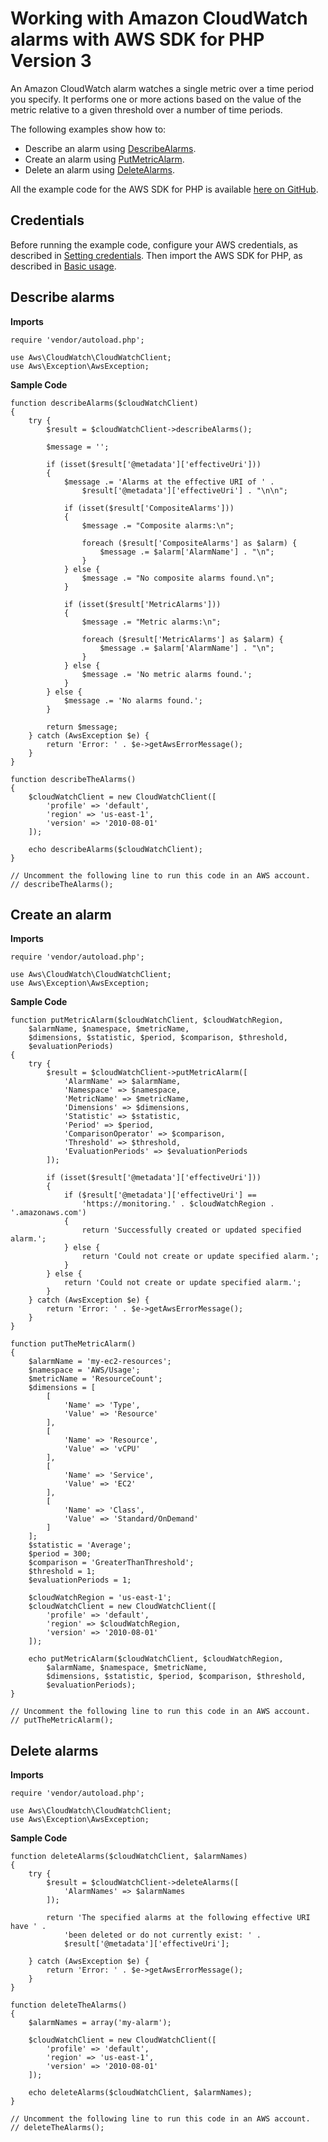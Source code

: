 # Working with Amazon CloudWatch alarms with AWS SDK for PHP Version 3<a name="cw-examples-work-with-alarms"></a>

An Amazon CloudWatch alarm watches a single metric over a time period you specify\. It performs one or more actions based on the value of the metric relative to a given threshold over a number of time periods\.

The following examples show how to:
+ Describe an alarm using [DescribeAlarms](https://docs.aws.amazon.com/aws-sdk-php/v3/api/api-monitoring-2010-08-01.html#describealarms)\.
+ Create an alarm using [PutMetricAlarm](https://docs.aws.amazon.com/aws-sdk-php/v3/api/api-monitoring-2010-08-01.html#putmetricalarm)\.
+ Delete an alarm using [DeleteAlarms](https://docs.aws.amazon.com/aws-sdk-php/v3/api/api-monitoring-2010-08-01.html#deletealarms)\.

All the example code for the AWS SDK for PHP is available [here on GitHub](https://github.com/awsdocs/aws-doc-sdk-examples/tree/main/php/example_code)\.

## Credentials<a name="credentials"></a>

Before running the example code, configure your AWS credentials, as described in [Setting credentials](guide_credentials.md)\. Then import the AWS SDK for PHP, as described in [Basic usage](getting-started_basic-usage.md)\.

## Describe alarms<a name="describe-alarms"></a>

 **Imports** 

```
require 'vendor/autoload.php';

use Aws\CloudWatch\CloudWatchClient; 
use Aws\Exception\AwsException;
```

 **Sample Code** 

```
function describeAlarms($cloudWatchClient)
{
    try {
        $result = $cloudWatchClient->describeAlarms();

        $message = '';

        if (isset($result['@metadata']['effectiveUri']))
        {
            $message .= 'Alarms at the effective URI of ' . 
                $result['@metadata']['effectiveUri'] . "\n\n";

            if (isset($result['CompositeAlarms']))
            {
                $message .= "Composite alarms:\n";

                foreach ($result['CompositeAlarms'] as $alarm) {
                    $message .= $alarm['AlarmName'] . "\n";
                }
            } else {
                $message .= "No composite alarms found.\n";
            }
            
            if (isset($result['MetricAlarms']))
            {
                $message .= "Metric alarms:\n";

                foreach ($result['MetricAlarms'] as $alarm) {
                    $message .= $alarm['AlarmName'] . "\n";
                }
            } else {
                $message .= 'No metric alarms found.';
            }
        } else {
            $message .= 'No alarms found.';
        }
        
        return $message;
    } catch (AwsException $e) {
        return 'Error: ' . $e->getAwsErrorMessage();
    }
}

function describeTheAlarms()
{
    $cloudWatchClient = new CloudWatchClient([
        'profile' => 'default',
        'region' => 'us-east-1',
        'version' => '2010-08-01'
    ]);

    echo describeAlarms($cloudWatchClient);
}

// Uncomment the following line to run this code in an AWS account.
// describeTheAlarms();
```

## Create an alarm<a name="create-an-alarm"></a>

 **Imports** 

```
require 'vendor/autoload.php';

use Aws\CloudWatch\CloudWatchClient; 
use Aws\Exception\AwsException;
```

 **Sample Code** 

```
function putMetricAlarm($cloudWatchClient, $cloudWatchRegion, 
    $alarmName, $namespace, $metricName, 
    $dimensions, $statistic, $period, $comparison, $threshold, 
    $evaluationPeriods)
{
    try {
        $result = $cloudWatchClient->putMetricAlarm([
            'AlarmName' => $alarmName,
            'Namespace' => $namespace,
            'MetricName' => $metricName,
            'Dimensions' => $dimensions,
            'Statistic' => $statistic,
            'Period' => $period,
            'ComparisonOperator' => $comparison,
            'Threshold' => $threshold,
            'EvaluationPeriods' => $evaluationPeriods
        ]);
        
        if (isset($result['@metadata']['effectiveUri']))
        {
            if ($result['@metadata']['effectiveUri'] == 
                'https://monitoring.' . $cloudWatchRegion . '.amazonaws.com')
            {
                return 'Successfully created or updated specified alarm.';
            } else {
                return 'Could not create or update specified alarm.';
            }
        } else {
            return 'Could not create or update specified alarm.';
        }
    } catch (AwsException $e) {
        return 'Error: ' . $e->getAwsErrorMessage();
    }
}

function putTheMetricAlarm()
{
    $alarmName = 'my-ec2-resources';
    $namespace = 'AWS/Usage';
    $metricName = 'ResourceCount';
    $dimensions = [
        [
            'Name' => 'Type',
            'Value' => 'Resource'
        ],
        [
            'Name' => 'Resource',
            'Value' => 'vCPU'
        ],
        [
            'Name' => 'Service',
            'Value' => 'EC2'
        ],
        [
            'Name' => 'Class',
            'Value' => 'Standard/OnDemand'
        ]
    ];
    $statistic = 'Average';
    $period = 300;
    $comparison = 'GreaterThanThreshold';
    $threshold = 1;
    $evaluationPeriods = 1;

    $cloudWatchRegion = 'us-east-1';
    $cloudWatchClient = new CloudWatchClient([
        'profile' => 'default',
        'region' => $cloudWatchRegion,
        'version' => '2010-08-01'
    ]);

    echo putMetricAlarm($cloudWatchClient, $cloudWatchRegion, 
        $alarmName, $namespace, $metricName, 
        $dimensions, $statistic, $period, $comparison, $threshold, 
        $evaluationPeriods);
}

// Uncomment the following line to run this code in an AWS account.
// putTheMetricAlarm();
```

## Delete alarms<a name="delete-alarms"></a>

 **Imports** 

```
require 'vendor/autoload.php';

use Aws\CloudWatch\CloudWatchClient; 
use Aws\Exception\AwsException;
```

 **Sample Code** 

```
function deleteAlarms($cloudWatchClient, $alarmNames)
{
    try {
        $result = $cloudWatchClient->deleteAlarms([
            'AlarmNames' => $alarmNames
        ]);

        return 'The specified alarms at the following effective URI have ' . 
            'been deleted or do not currently exist: ' . 
            $result['@metadata']['effectiveUri'];

    } catch (AwsException $e) {
        return 'Error: ' . $e->getAwsErrorMessage();
    }
}

function deleteTheAlarms()
{
    $alarmNames = array('my-alarm');
    
    $cloudWatchClient = new CloudWatchClient([
        'profile' => 'default',
        'region' => 'us-east-1',
        'version' => '2010-08-01'
    ]);

    echo deleteAlarms($cloudWatchClient, $alarmNames);
}

// Uncomment the following line to run this code in an AWS account.
// deleteTheAlarms();
```